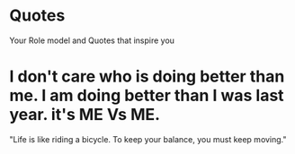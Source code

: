 # Quotes
Your Role model and Quotes that inspire you
# I don't care who is doing better than me. I am doing better than I was last year. it's ME Vs ME.

"Life is like riding a bicycle. To keep your balance, you must keep moving."
